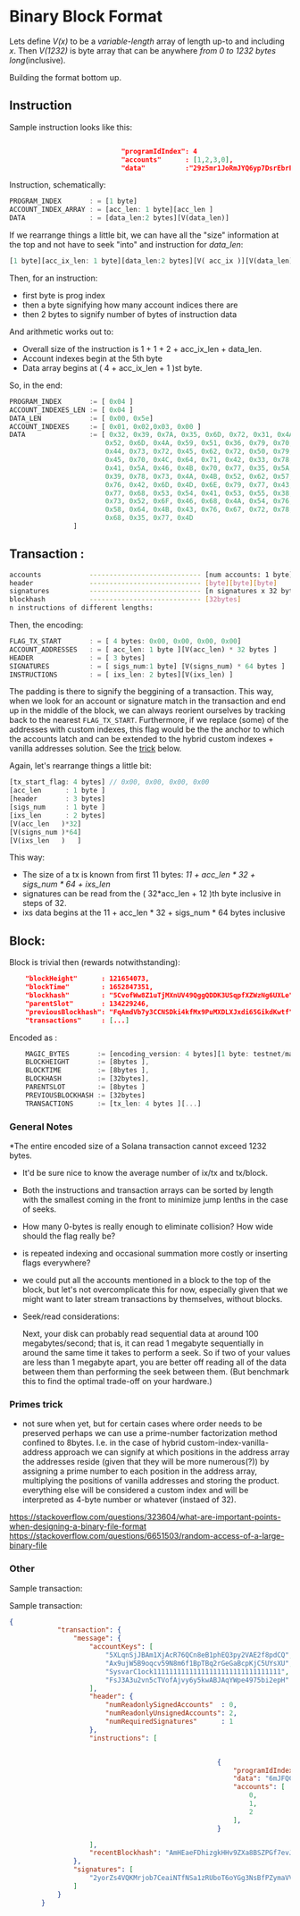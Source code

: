 
# Binary Block Format

Lets define _V(x)_ to be a _variable-length_ array of length up-to and including _x_. Then _V(1232)_ is byte array that can be anywhere _from 0 to 1232 bytes long_(inclusive).

Building the format bottom up.


## Instruction

Sample instruction looks like this:
```json

                            "programIdIndex": 4
                            "accounts"      : [1,2,3,0],
                            "data"          :"29z5mr1JoRmJYQ6yp7DsrEbrPynEpLdqB3xAAZFKpw5ZW9xsJKRbWmvBmMnywCGwhSTASU8BsRoFhJTvUXdKCvgrxDh5wM",

```
Instruction, schematically:
```rust
PROGRAM_INDEX       : = [1 byte]
ACCOUNT_INDEX_ARRAY : = [acc_len: 1 byte][acc_len ]
DATA                : = [data_len:2 bytes][V(data_len)]
```
If we rearrange things a little bit, we can have all the "size" information at the top and not have to seek "into" and instruction for _data\_len_:
```rust
[1 byte][acc_ix_len: 1 byte][data_len:2 bytes][V( acc_ix )][V(data_len)]
```
Then, for  an instruction:
- first byte is prog index
- then a byte signifying how many account indices there are
- then 2 bytes to signify number of bytes of instruction data

And arithmetic works out to: 

+ Overall size of the instruction is 1 + 1 + 2 + acc_ix_len  + data_len.
+ Account indexes begin at the 5th byte
+ Data array begins at ( 4 + acc_ix_len + 1 )st byte.


So, in the end:

```rust
PROGRAM_INDEX       := [ 0x04 ]                                                # <----- prog_ix
ACCOUNT_INDEXES_LEN := [ 0x04 ]                                                # <----- accixs.len
DATA_LEN            := [ 0x00, 0x5e]                                           # <----- ixdata.len
ACCOUNT_INDEXES     := [ 0x01, 0x02,0x03, 0x00 ]                               # <----- accixs
DATA                := [ 0x32, 0x39, 0x7A, 0x35, 0x6D, 0x72, 0x31, 0x4A, 0x6F, # .
                        0x52, 0x6D, 0x4A, 0x59, 0x51, 0x36, 0x79, 0x70, 0x37, # |
                        0x44, 0x73, 0x72, 0x45, 0x62, 0x72, 0x50, 0x79, 0x6E, # | 
                        0x45, 0x70, 0x4C, 0x64, 0x71, 0x42, 0x33, 0x78, 0x41, # | 
                        0x41, 0x5A, 0x46, 0x4B, 0x70, 0x77, 0x35, 0x5A, 0x57, # |
                        0x39, 0x78, 0x73, 0x4A, 0x4B, 0x52, 0x62, 0x57, 0x6D, # |-- ixdata
                        0x76, 0x42, 0x6D, 0x4D, 0x6E, 0x79, 0x77, 0x43, 0x47, # | 
                        0x77, 0x68, 0x53, 0x54, 0x41, 0x53, 0x55, 0x38, 0x42, # |
                        0x73, 0x52, 0x6F, 0x46, 0x68, 0x4A, 0x54, 0x76, 0x55, # |
                        0x58, 0x64, 0x4B, 0x43, 0x76, 0x67, 0x72, 0x78, 0x44, # |
                        0x68, 0x35, 0x77, 0x4D                                # .
                ]
```





## Transaction :

```bash
accounts            ---------------------------- [num accounts: 1 byte][num x 32bytes]
header              ---------------------------- [byte][byte][byte]
signatures          ---------------------------- [n signatures x 32 bytes]
blockhash           ---------------------------- [32bytes]
n instructions of different lengths:
```


Then, the encoding:
```rust
FLAG_TX_START       : = [ 4 bytes: 0x00, 0x00, 0x00, 0x00]
ACCOUNT_ADDRESSES   : = [ acc_len: 1 byte ][V(acc_len) * 32 bytes ]
HEADER              : = [ 3 bytes]
SIGNATURES          : = [ sigs_num:1 byte] [V(signs_num) * 64 bytes ]
INSTRUCTIONS        : = [ ixs_len: 2 bytes][V(ixs_len) ]
```

The padding is there to signify the beggining of a transaction. This way, when we look for an account or signature match in the transaction and end up in the middle of the block, we can always reorient ourselves by tracking back to the nearest `FLAG_TX_START`. Furthermore, if we replace (some) of the addresses with custom indexes, this flag would be the the anchor to which the accounts latch and can be extended to the hybrid custom indexes + vanilla addresses solution. See the [trick](#primes-trick) below.

Again, let's rearrange things a little bit:
```rust
[tx_start_flag: 4 bytes] // 0x00, 0x00, 0x00, 0x00
[acc_len      : 1 byte ]
[header       : 3 bytes]
[sigs_num     : 1 byte ]
[ixs_len      : 2 bytes]
[V(acc_len   )*32]
[V(signs_num )*64]
[V(ixs_len   )   ]
```

This way:
 - The size of a tx is known from first 11 bytes:  _11 + acc_len * 32 + sigs_num * 64 + ixs_len_
 - signatures can be read from the ( 32*acc_len + 12 )th byte inclusive in steps of 32.
 - ixs data begins at the 11 + acc_len * 32 + sigs_num * 64 bytes inclusive



## Block:

Block is trivial then (rewards notwithstanding):
```json
    "blockHeight"      : 121654073,
    "blockTime"        : 1652847351,
    "blockhash"        : "5CvofWw8Z1uTjMXnUV49QggQDDK3USqpfXZWzNg6UXLe",
    "parentSlot"       : 134229246,
    "previousBlockhash": "FqAmdVb7y3CCNSDki4kfMx9PuMXDLXJxdi65GikdKwtf",
    "transactions"     : [...]
```
Encoded as :
```rust
    MAGIC_BYTES       := [encoding_version: 4 bytes][1 byte: testnet/mainnet/]
    BLOCKHEIGHT       := [8bytes ],
    BLOCKTIME         := [8bytes ],
    BLOCKHASH         := [32bytes],
    PARENTSLOT        := [8bytes ]
    PREVIOUSBLOCKHASH := [32bytes]
    TRANSACTIONS      := [tx_len: 4 bytes ][...]
```



### General Notes

*The entire encoded size of a Solana transaction cannot exceed 1232 bytes.

- It'd be sure nice to know the average number of ix/tx and tx/block.

- Both the instructions and transaction arrays can be sorted by length with the smallest coming in the front to minimize jump lenths in the case of seeks.

- How many 0-bytes is really enough to eliminate collision? How wide should the flag really be?

- is repeated indexing and occasional summation more costly or inserting flags everywhere?

- we could put all the accounts mentioned in a block to the top of the block, but let's not overcomplicate this for now, especially given that we might want to later stream transactions by themselves, without blocks.



- Seek/read considerations:


    Next, your disk can probably read sequential data at around 100 megabytes/second; that is, it can read 1 megabyte sequentially in around the same time it takes to perform a seek. So if two of your values are less than 1 megabyte apart, you are better off reading all of the data between them than performing the seek between them. (But benchmark this to find the optimal trade-off on your hardware.)


### Primes trick 

- not sure when yet, but for certain cases where order needs to be preserved perhaps we can use a prime-number factorization method confined to 8bytes. I.e. in the case of hybrid custom-index-vanilla-address approach we can signify at which positions in the address array the addresses reside (given that they will be more numerous(?)) by assigning a prime number to each position in the address array, multiplying the positions of vanilla addresses and storing the product. everything else will be considered a custom index and will be interpreted as 4-byte number or whatever (instaed of 32).



https://stackoverflow.com/questions/323604/what-are-important-points-when-designing-a-binary-file-format
https://stackoverflow.com/questions/6651503/random-access-of-a-large-binary-file

### Other 

Sample transaction:

Sample transaction:

```json
{
            "transaction": {
                "message": {
                    "accountKeys": [
                        "5XLqnSjJBAm1XjAcR76QCn8eB1phEQ3py2VAE2f8pdCQ",
                        "Ax9ujW5B9oqcv59N8m6f1BpTBq2rGeGaBcpKjC5UYsXU",
                        "SysvarC1ock11111111111111111111111111111111",
                        "FsJ3A3u2vn5cTVofAjvy6y5kwABJAqYWpe4975bi2epH"
                    ],
                    "header": {
                        "numReadonlySignedAccounts"  : 0,
                        "numReadonlyUnsignedAccounts": 2,
                        "numRequiredSignatures"      : 1
                    },
                    "instructions": [


                                                    {
                                                        "programIdIndex": 3,
                                                        "data": "6mJFQCt94hG4CKNYKgVcwqt6CaTGZTpekyvwA3NfDoknSEPiZm6dYb",
                                                        "accounts": [
                                                            0,
                                                            1,
                                                            2
                                                        ],
                                                    }

                    ],
                    "recentBlockhash": "AmHEaeFDhizgkHHv9ZXa8BSZPGf7evJc2UhCPr8KznaM"
                },
                "signatures": [
                    "2yorZs4VQKMrjob7CeaiNTfNSa1zRUboT6oYGg3NsBfPZymaVVBAtnVGVanN8HXt3crC9tCLy6RNoshQTN3DMndi"
                ]
            }
        }

```